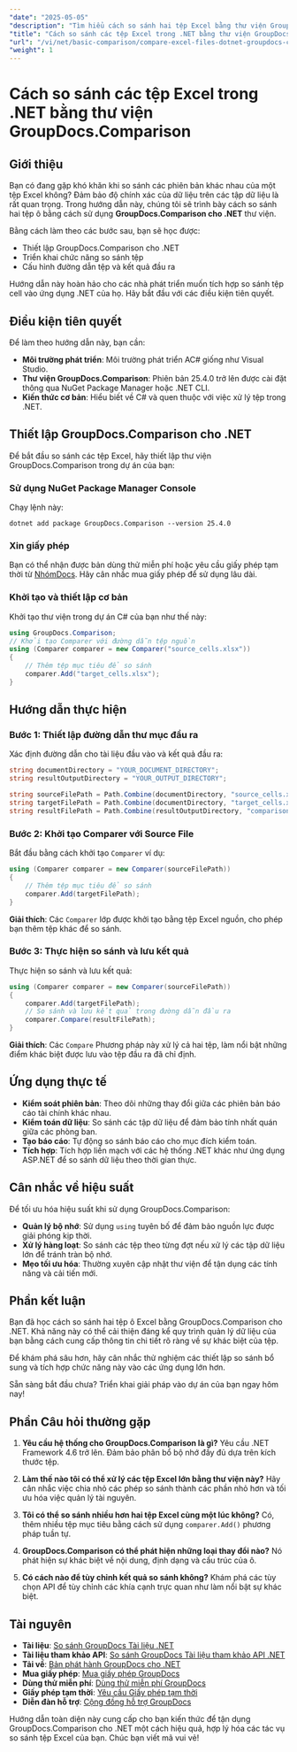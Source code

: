 ```yaml
---
"date": "2025-05-05"
"description": "Tìm hiểu cách so sánh hai tệp Excel bằng thư viện GroupDocs.Comparison cho .NET. Hướng dẫn này bao gồm thiết lập, triển khai và ứng dụng thực tế."
"title": "Cách so sánh các tệp Excel trong .NET bằng thư viện GroupDocs.Comparison"
"url": "/vi/net/basic-comparison/compare-excel-files-dotnet-groupdocs-comparison/"
"weight": 1
---
```


# Cách so sánh các tệp Excel trong .NET bằng thư viện GroupDocs.Comparison

## Giới thiệu

Bạn có đang gặp khó khăn khi so sánh các phiên bản khác nhau của một tệp Excel không? Đảm bảo độ chính xác của dữ liệu trên các tập dữ liệu là rất quan trọng. Trong hướng dẫn này, chúng tôi sẽ trình bày cách so sánh hai tệp ô bằng cách sử dụng **GroupDocs.Comparison cho .NET** thư viện.

Bằng cách làm theo các bước sau, bạn sẽ học được:
- Thiết lập GroupDocs.Comparison cho .NET
- Triển khai chức năng so sánh tệp
- Cấu hình đường dẫn tệp và kết quả đầu ra

Hướng dẫn này hoàn hảo cho các nhà phát triển muốn tích hợp so sánh tệp cell vào ứng dụng .NET của họ. Hãy bắt đầu với các điều kiện tiên quyết.

## Điều kiện tiên quyết

Để làm theo hướng dẫn này, bạn cần:
- **Môi trường phát triển**: Môi trường phát triển AC# giống như Visual Studio.
- **Thư viện GroupDocs.Comparison**: Phiên bản 25.4.0 trở lên được cài đặt thông qua NuGet Package Manager hoặc .NET CLI.
- **Kiến thức cơ bản**: Hiểu biết về C# và quen thuộc với việc xử lý tệp trong .NET.

## Thiết lập GroupDocs.Comparison cho .NET

Để bắt đầu so sánh các tệp Excel, hãy thiết lập thư viện GroupDocs.Comparison trong dự án của bạn:

### Sử dụng NuGet Package Manager Console
Chạy lệnh này:
```shell
dotnet add package GroupDocs.Comparison --version 25.4.0
```

### Xin giấy phép
Bạn có thể nhận được bản dùng thử miễn phí hoặc yêu cầu giấy phép tạm thời từ [NhómDocs](https://purchase.groupdocs.com/temporary-license/). Hãy cân nhắc mua giấy phép để sử dụng lâu dài.

### Khởi tạo và thiết lập cơ bản
Khởi tạo thư viện trong dự án C# của bạn như thế này:
```csharp
using GroupDocs.Comparison;
// Khởi tạo Comparer với đường dẫn tệp nguồn
using (Comparer comparer = new Comparer("source_cells.xlsx"))
{
    // Thêm tệp mục tiêu để so sánh
    comparer.Add("target_cells.xlsx");
}
```

## Hướng dẫn thực hiện

### Bước 1: Thiết lập đường dẫn thư mục đầu ra
Xác định đường dẫn cho tài liệu đầu vào và kết quả đầu ra:
```csharp
string documentDirectory = "YOUR_DOCUMENT_DIRECTORY";
string resultOutputDirectory = "YOUR_OUTPUT_DIRECTORY";

string sourceFilePath = Path.Combine(documentDirectory, "source_cells.xlsx");
string targetFilePath = Path.Combine(documentDirectory, "target_cells.xlsx");
string resultFilePath = Path.Combine(resultOutputDirectory, "comparison_result.xlsx");
```

### Bước 2: Khởi tạo Comparer với Source File
Bắt đầu bằng cách khởi tạo `Comparer` ví dụ:
```csharp
using (Comparer comparer = new Comparer(sourceFilePath))
{
    // Thêm tệp mục tiêu để so sánh
    comparer.Add(targetFilePath);
}
```
**Giải thích**: Các `Comparer` lớp được khởi tạo bằng tệp Excel nguồn, cho phép bạn thêm tệp khác để so sánh.

### Bước 3: Thực hiện so sánh và lưu kết quả
Thực hiện so sánh và lưu kết quả:
```csharp
using (Comparer comparer = new Comparer(sourceFilePath))
{
    comparer.Add(targetFilePath);
    // So sánh và lưu kết quả trong đường dẫn đầu ra
    comparer.Compare(resultFilePath);
}
```
**Giải thích**: Các `Compare` Phương pháp này xử lý cả hai tệp, làm nổi bật những điểm khác biệt được lưu vào tệp đầu ra đã chỉ định.

## Ứng dụng thực tế

- **Kiểm soát phiên bản**: Theo dõi những thay đổi giữa các phiên bản báo cáo tài chính khác nhau.
- **Kiểm toán dữ liệu**: So sánh các tập dữ liệu để đảm bảo tính nhất quán giữa các phòng ban.
- **Tạo báo cáo**: Tự động so sánh báo cáo cho mục đích kiểm toán.
- **Tích hợp**: Tích hợp liền mạch với các hệ thống .NET khác như ứng dụng ASP.NET để so sánh dữ liệu theo thời gian thực.

## Cân nhắc về hiệu suất

Để tối ưu hóa hiệu suất khi sử dụng GroupDocs.Comparison:

- **Quản lý bộ nhớ**: Sử dụng `using` tuyên bố để đảm bảo nguồn lực được giải phóng kịp thời.
- **Xử lý hàng loạt**: So sánh các tệp theo từng đợt nếu xử lý các tập dữ liệu lớn để tránh tràn bộ nhớ.
- **Mẹo tối ưu hóa**: Thường xuyên cập nhật thư viện để tận dụng các tính năng và cải tiến mới.

## Phần kết luận

Bạn đã học cách so sánh hai tệp ô Excel bằng GroupDocs.Comparison cho .NET. Khả năng này có thể cải thiện đáng kể quy trình quản lý dữ liệu của bạn bằng cách cung cấp thông tin chi tiết rõ ràng về sự khác biệt của tệp.

Để khám phá sâu hơn, hãy cân nhắc thử nghiệm các thiết lập so sánh bổ sung và tích hợp chức năng này vào các ứng dụng lớn hơn.

Sẵn sàng bắt đầu chưa? Triển khai giải pháp vào dự án của bạn ngay hôm nay!

## Phần Câu hỏi thường gặp

1. **Yêu cầu hệ thống cho GroupDocs.Comparison là gì?** 
   Yêu cầu .NET Framework 4.6 trở lên. Đảm bảo phân bổ bộ nhớ đầy đủ dựa trên kích thước tệp.

2. **Làm thế nào tôi có thể xử lý các tệp Excel lớn bằng thư viện này?**
   Hãy cân nhắc việc chia nhỏ các phép so sánh thành các phần nhỏ hơn và tối ưu hóa việc quản lý tài nguyên.

3. **Tôi có thể so sánh nhiều hơn hai tệp Excel cùng một lúc không?**
   Có, thêm nhiều tệp mục tiêu bằng cách sử dụng `comparer.Add()` phương pháp tuần tự.

4. **GroupDocs.Comparison có thể phát hiện những loại thay đổi nào?**
   Nó phát hiện sự khác biệt về nội dung, định dạng và cấu trúc của ô.

5. **Có cách nào để tùy chỉnh kết quả so sánh không?**
   Khám phá các tùy chọn API để tùy chỉnh các khía cạnh trực quan như làm nổi bật sự khác biệt.

## Tài nguyên

- **Tài liệu**: [So sánh GroupDocs Tài liệu .NET](https://docs.groupdocs.com/comparison/net/)
- **Tài liệu tham khảo API**: [So sánh GroupDocs Tài liệu tham khảo API .NET](https://reference.groupdocs.com/comparison/net/)
- **Tải về**: [Bản phát hành GroupDocs cho .NET](https://releases.groupdocs.com/comparison/net/)
- **Mua giấy phép**: [Mua giấy phép GroupDocs](https://purchase.groupdocs.com/buy)
- **Dùng thử miễn phí**: [Dùng thử miễn phí GroupDocs](https://releases.groupdocs.com/comparison/net/)
- **Giấy phép tạm thời**: [Yêu cầu Giấy phép tạm thời](https://purchase.groupdocs.com/temporary-license/)
- **Diễn đàn hỗ trợ**: [Cộng đồng hỗ trợ GroupDocs](https://forum.groupdocs.com/c/comparison/)

Hướng dẫn toàn diện này cung cấp cho bạn kiến thức để tận dụng GroupDocs.Comparison cho .NET một cách hiệu quả, hợp lý hóa các tác vụ so sánh tệp Excel của bạn. Chúc bạn viết mã vui vẻ!